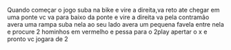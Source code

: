 Quando começar o jogo suba na bike e vire a direita,va reto ate chegar em uma ponte vc va para baixo da ponte e vire a direita va pela contramão avera uma rampa suba nela ao seu lado avera um pequena favela entre nela e procure 2 hominhos em vermelho e pessa para o 2play apertar o x e pronto vc jogara de 2